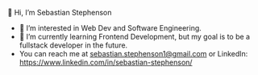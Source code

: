 👋 Hi, I’m Sebastian Stephenson
- 👀 I’m interested in Web Dev and Software Engineering. 
- 🌱 I’m currently learning Frontend Development, but my goal is to be a fullstack developer in the future. 
- You can reach me at sebastian.stephenson1@gmail.com or LinkedIn: https://www.linkedin.com/in/sebastian-stephenson/

<!---
Sebi20/Sebi20 is a ✨ special ✨ repository because its `README.md` (this file) appears on your GitHub profile.
You can click the Preview link to take a look at your changes.
--->
